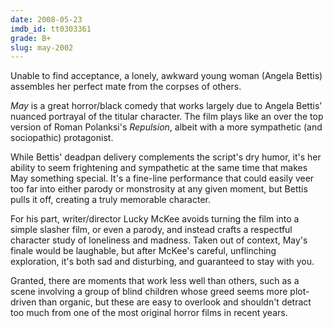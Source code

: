 ```yaml
---
date: 2008-05-23
imdb_id: tt0303361
grade: B+
slug: may-2002
---
```


Unable to find acceptance, a lonely, awkward young woman (Angela Bettis) assembles her perfect mate from the corpses of others.

_May_ is a great horror/black comedy that works largely due to Angela Bettis’ nuanced portrayal of the titular character. The film plays like an over the top version of Roman Polanksi's <span data-imdb-id="tt0059646">_Repulsion_</span>, albeit with a more sympathetic (and sociopathic) protagonist.

While Bettis' deadpan delivery complements the script's dry humor, it's her ability to seem frightening and sympathetic at the same time that makes May something special. It's a fine-line performance that could easily veer too far into either parody or monstrosity at any given moment, but Bettis pulls it off, creating a truly memorable character.

For his part, writer/director Lucky McKee avoids turning the film into a simple slasher film, or even a parody, and instead crafts a respectful character study of loneliness and madness. Taken out of context, May's finale would be laughable, but after McKee's careful, unflinching exploration, it's both sad and disturbing, and guaranteed to stay with you.

Granted, there are moments that work less well than others, such as a scene involving a group of blind children whose greed seems more plot-driven than organic, but these are easy to overlook and shouldn't detract too much from one of the most original horror films in recent years.
